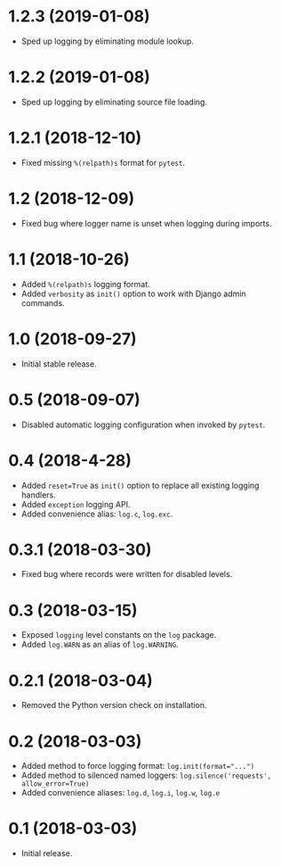 # 1.2.3 (2019-01-08)

- Sped up logging by eliminating module lookup.

# 1.2.2 (2019-01-08)

- Sped up logging by eliminating source file loading.

# 1.2.1 (2018-12-10)

- Fixed missing `%(relpath)s` format for `pytest`.

# 1.2 (2018-12-09)

- Fixed bug where logger name is unset when logging during imports.

# 1.1 (2018-10-26)

- Added `%(relpath)s` logging format.
- Added `verbosity` as `init()` option to work with Django admin commands.

# 1.0 (2018-09-27)

- Initial stable release.

# 0.5 (2018-09-07)

- Disabled automatic logging configuration when invoked by `pytest`.

# 0.4 (2018-4-28)

- Added `reset=True` as `init()` option to replace all existing logging handlers.
- Added `exception` logging API.
- Added convenience alias: `log.c`, `log.exc`.

# 0.3.1 (2018-03-30)

- Fixed bug where records were written for disabled levels.

# 0.3 (2018-03-15)

- Exposed `logging` level constants on the `log` package.
- Added `log.WARN` as an alias of `log.WARNING`.

# 0.2.1 (2018-03-04)

- Removed the Python version check on installation.

# 0.2 (2018-03-03)

- Added method to force logging format: `log.init(format="...")`
- Added method to silenced named loggers: `log.silence('requests', allow_error=True)`
- Added convenience aliases: `log.d`, `log.i`, `log.w`, `log.e`

# 0.1 (2018-03-03)

 - Initial release.
